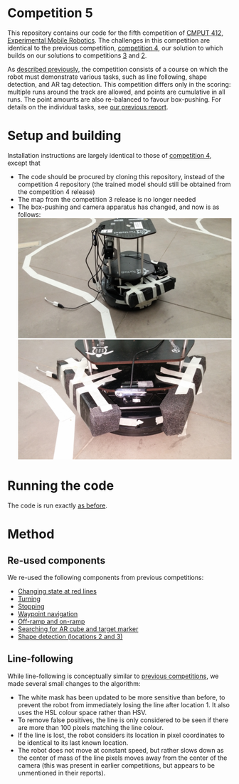 # Competition 5

This repository contains our code for the fifth competition of [CMPUT 412, Experimental Mobile Robotics](https://www.ualberta.ca/computing-science/undergraduate-studies/course-directory/courses/experimental-mobile-robotics).
The challenges in this competition are identical to the previous competition, [competition 4](https://github.com/CMPUT412-2019/competition4), our solution to which builds on our solutions to competitions [3](https://github.com/cmput412-2019/competition3) and [2](https://github.com/cmput412-2019/cmput412-competition2).

As [described previously](https://github.com/CMPUT412-2019/competition4#purpose), the competition consists of a course on which the robot must demonstrate various tasks, such as line following, shape detection, and AR tag detection.
This competition differs only in the scoring: multiple runs around the track are allowed, and points are cumulative in all runs.
The point amounts are also re-balanced to favour box-pushing.
For details on the individual tasks, see [our previous report](https://github.com/CMPUT412-2019/competition4#competition-overview).

# Setup and building

Installation instructions are largely identical to those of [competition 4](https://github.com/CMPUT412-2019/competition4#setup-and-building), except that

- The code should be procured by cloning this repository, instead of the competition 4 repository (the trained model should still be obtained from the competition 4 release)
- The map from the competition 3 release is no longer needed
- The box-pushing and camera apparatus has changed, and now is as follows:
  ![](images/box-push.jpg)
  ![](images/camera.jpg)

# Running the code

The code is run exactly [as before](https://github.com/CMPUT412-2019/competition4#running-the-code).

# Method

## Re-used components

We re-used the following components from previous competitions:

- [Changing state at red lines](https://github.com/CMPUT412-2019/cmput412-competition2#changing-state-at-red-lines)
- [Turning](https://github.com/CMPUT412-2019/cmput412-competition2#turning)
- [Stopping](https://github.com/CMPUT412-2019/cmput412-competition2#stopping)
- [Waypoint navigation](https://github.com/CMPUT412-2019/competition3/blob/master/Readme.md#waypoint-navigation)
- [Off-ramp and on-ramp](https://github.com/CMPUT412-2019/competition3/blob/master/Readme.md#off-ramp-and-on-ramp)
- [Searching for AR cube and target marker](https://github.com/CMPUT412-2019/competition4#searching-for-ar-cube-and-target-marker)
- [Shape detection (locations 2 and 3)](https://github.com/CMPUT412-2019/competition4#shape-detection-locations-2-and-3)

## Line-following

While line-following is conceptually similar to [previous competitions](https://github.com/CMPUT412-2019/cmput412-competition2#line-following), we made several small changes to the algorithm:

- The white mask has been updated to be more sensitive than before, to prevent the robot from immediately losing the line after location 1. It also uses the HSL colour space rather than HSV.
- To remove false positives, the line is only considered to be seen if there are more than 100 pixels matching the line colour.
- If the line is lost, the robot considers its location in pixel coordinates to be identical to its last known location.
- The robot does not move at constant speed, but rather slows down as the center of mass of the line pixels moves away from the center of the camera (this was present in earlier competitions, but appears to be unmentioned in their reports).
